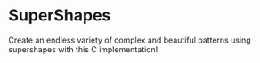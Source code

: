 # SuperShapes
Create an endless variety of complex and beautiful patterns using supershapes with this C implementation!
